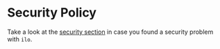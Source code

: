 # Security Policy

Take a look at the [security section](https://ilo.projects.metio.wtf/community/security/) in case you found a security problem with `ilo`.
